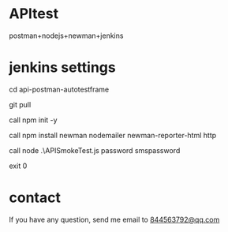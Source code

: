 # APItest
postman+nodejs+newman+jenkins
# jenkins settings
cd api-postman-autotestframe

git pull

call npm init -y

call npm install newman nodemailer newman-reporter-html http

call node .\APISmokeTest.js password smspassword

exit 0
# contact
If you have any question, send me email to 844563792@qq.com

